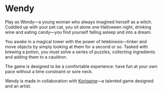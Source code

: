 # Wendy
Play as Wendy—a young woman who always imagined herself as a witch. Cuddled up with your pet cat, you sit alone one Halloween night, drinking wine and eating candy—you find yourself falling asleep and into a dream.

You awake in a magical tower with the power of telekinesis—tinker and move objects by simply looking at them for a second or so. Tasked with brewing a potion, you must solve a series of puzzles, collecting ingredients and adding them to a cauldron.

The game is designed to be a comfortable experience: have fun at your own pace without a time constraint or sore neck.

Wendy is made in collaboration with [Korigame](https://twitter.com/Korigame)—a talented game designed and an artist.
